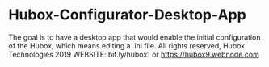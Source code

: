 # Hubox-Configurator-Desktop-App
The goal is to have a desktop app that would enable the initial configuration of the Hubox, which means editing a .ini file.
All rights reserved, Hubox Technologies 2019
 WEBSITE: bit.ly/hubox1 or https://hubox9.webnode.com
